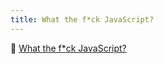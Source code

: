 ```yaml
---
title: What the f*ck JavaScript?
---
```


🔗 [What the f*ck JavaScript?](https://github.com/denysdovhan/wtfjs/blob/master/README-zh-cn.md)